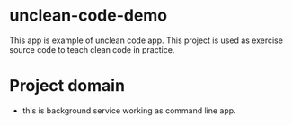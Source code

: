 # unclean-code-demo

This app is example of unclean code app. This project is used as exercise source code to teach clean code in practice.

# Project domain
- this is background service working as command line app.